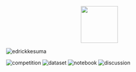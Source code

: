 <div id="header" align="center">
  <img src="https://media.giphy.com/media/zOvBKUUEERdNm/giphy.gif" width="100"/>
</div>

![edrickkesuma](https://road-to-kaggle-grandmaster.vercel.app/api/simple/edrickkesuma)

![competition](https://road-to-kaggle-grandmaster.vercel.app/api/badges/edrickkesuma/competition)
![dataset](https://road-to-kaggle-grandmaster.vercel.app/api/badges/edrickkesuma/dataset)
![notebook](https://road-to-kaggle-grandmaster.vercel.app/api/badges/edrickkesuma/notebook)
![discussion](https://road-to-kaggle-grandmaster.vercel.app/api/badges/edrickkesuma/discussion)

<!--
**IceFrog-sama/IceFrog-sama** is a ✨ _special_ ✨ repository because its `README.md` (this file) appears on your GitHub profile.

Here are some ideas to get you started:

- 🔭 I’m currently working on ...
- 🌱 I’m currently learning ...
- 👯 I’m looking to collaborate on ...
- 🤔 I’m looking for help with ...
- 💬 Ask me about ...
- 📫 How to reach me: ...
- 😄 Pronouns: ...
- ⚡ Fun fact: ...
-->
